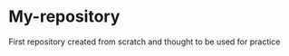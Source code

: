My-repository
=============

First repository created from scratch and thought to be used for practice
